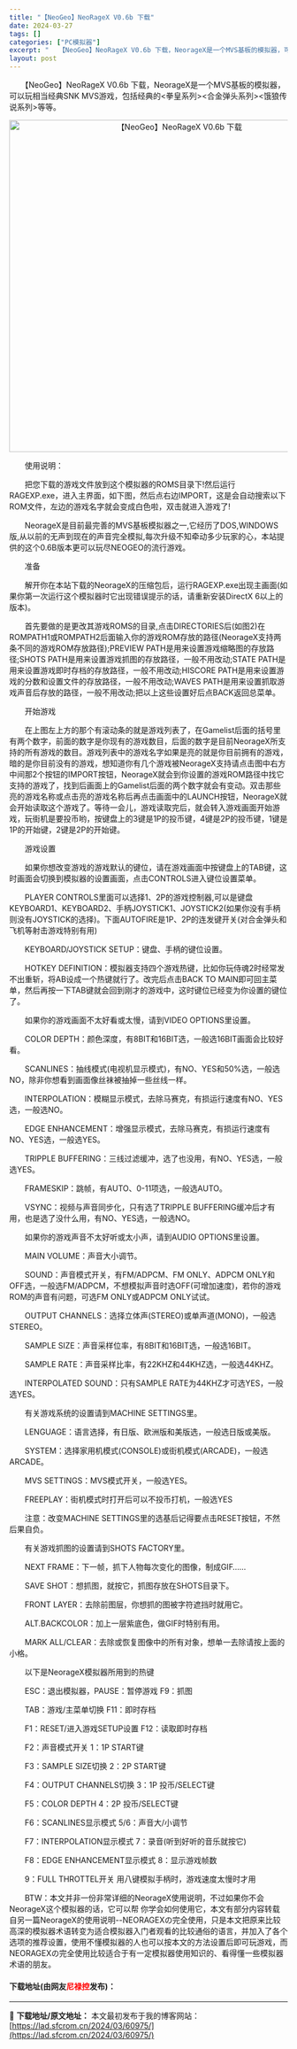 ```yaml
---
title: "【NeoGeo】NeoRageX V0.6b 下载"
date: 2024-03-27
tags: []
categories: ["PC模拟器"]
excerpt: "　　【NeoGeo】NeoRageX V0.6b 下载，NeorageX是一个MVS基板的模拟器，可以玩相当经典SNK MVS游戏，包括经典的&lt;拳皇系列&gt;&lt;合金弹头系列&gt;&lt;饿狼传说系列&gt;等等。 　　使用说明： 　　把您下载的游戏文件放到这个模拟器的ROMS目录下!&hellip;"
layout: post
---
```


 <p>　　【NeoGeo】NeoRageX V0.6b 下载，NeorageX是一个MVS基板的模拟器，可以玩相当经典SNK MVS游戏，包括经典的&lt;拳皇系列&gt;&lt;合金弹头系列&gt;&lt;饿狼传说系列&gt;等等。</p> <p align="center"><img align="" border="0" src="https://lad.sfcrom.cn/wp-content/uploads/2024/03/20240327_6604215ddf7bb.jpg" width="600" alt="【NeoGeo】NeoRageX V0.6b 下载" /></p> <p>　　使用说明：</p> <p>　　把您下载的游戏文件放到这个模拟器的ROMS目录下!然后运行RAGEXP.exe，进入主界面，如下图，然后点右边IMPORT，这是会自动搜索以下ROM文件，左边的游戏名字就会变成白色啦，双击就进入游戏了!</p> <p>　　NeorageX是目前最完善的MVS基板模拟器之一,它经历了DOS,WINDOWS版,从以前的无声到现在的声音完全模拟,每次升级不知牵动多少玩家的心，本站提供的这个0.6B版本更可以玩尽NEOGEO的流行游戏。</p> <p>　　准备</p> <p>　　解开你在本站下载的NeorageX的压缩包后，运行RAGEXP.exe出现主画面(如果你第一次运行这个模拟器时它出现错误提示的话，请重新安装DirectX 6以上的版本)。</p> <p>　　首先要做的是更改其游戏ROMS的目录,点击DIRECTORIES后(如图2)在ROMPATH1或ROMPATH2后面输入你的游戏ROM存放的路径(NeorageX支持两条不同的游戏ROM存放路径);PREVIEW PATH是用来设置游戏缩略图的存放路径;SHOTS PATH是用来设置游戏抓图的存放路径，一般不用改动;STATE PATH是用来设置游戏即时存档的存放路径，一般不用改动;HISCORE PATH是用来设置游戏的分数和设置文件的存放路径，一般不用改动;WAVES PATH是用来设置抓取游戏声音后存放的路径，一般不用改动;把以上这些设置好后点BACK返回总菜单。</p> <p>　　开始游戏</p> <p>　　在上图左上方的那个有滚动条的就是游戏列表了，在Gamelist后面的括号里有两个数字，前面的数字是你现有的游戏数目，后面的数字是目前NeorageX所支持的所有游戏的数目。游戏列表中的游戏名字如果是亮的就是你目前拥有的游戏，暗的是你目前没有的游戏，想知道你有几个游戏被NeorageX支持请点击图中右方中间那2个按钮的IMPORT按钮，NeorageX就会到你设置的游戏ROM路径中找它支持的游戏了，找到后画面上的Gamelist后面的两个数字就会有变动。双击那些亮的游戏名称或点击亮的游戏名称后再点击画面中的LAUNCH按钮，NeorageX就会开始读取这个游戏了。等待一会儿，游戏读取完后，就会转入游戏画面开始游戏，玩街机是要投币哟，按键盘上的3键是1P的投币键，4键是2P的投币键，1键是1P的开始键，2键是2P的开始键。</p> <p>　　游戏设置</p> <p>　　如果你想改变游戏的游戏默认的键位，请在游戏画面中按键盘上的TAB键，这时画面会切换到模拟器的设置画面，点击CONTROLS进入键位设置菜单。</p> <p>　　PLAYER CONTROLS里面可以选择1、2P的游戏控制器,可以是键盘KEYBOARD1、KEYBOARD2、手柄JOYSTICK1、JOYSTICK2(如果你没有手柄则没有JOYSTICK的选择)。下面AUTOFIRE是1P、2P的连发键开关(对合金弹头和飞机等射击游戏特别有用)</p> <p>　　KEYBOARD/JOYSTICK SETUP：键盘、手柄的键位设置。</p> <p>　　HOTKEY DEFINITION：模拟器支持四个游戏热键，比如你玩侍魂2时经常发不出重斩，将AB设成一个热键就行了。改完后点击BACK TO MAIN即可回主菜单，然后再按一下TAB键就会回到刚才的游戏中，这时键位已经变为你设置的键位了。</p> <p>　　如果你的游戏画面不太好看或太慢，请到VIDEO OPTIONS里设置。</p> <p>　　COLOR DEPTH：颜色深度，有8BIT和16BIT选，一般选16BIT画面会比较好看。</p> <p>　　SCANLINES：抽线模式(电视机显示模式)，有NO、YES和50%选，一般选NO，除非你想看到画面像丝袜被抽掉一些丝线一样。</p> <p>　　INTERPOLATION：模糊显示模式，去除马赛克，有损运行速度有NO、YES选，一般选NO。</p> <p>　　EDGE ENHANCEMENT：增强显示模式，去除马赛克，有损运行速度有NO、YES选，一般选YES。</p> <p>　　TRIPPLE BUFFERING：三线过滤缓冲，选了也没用，有NO、YES选，一般选YES。</p> <p>　　FRAMESKIP：跳帧，有AUTO、0-11项选，一般选AUTO。</p> <p>　　VSYNC：视频与声音同步化，只有选了TRIPPLE BUFFERING缓冲后才有用，也是选了没什么用，有NO、YES选，一般选NO。</p> <p>　　如果你的游戏声音不太好听或太小声，请到AUDIO OPTIONS里设置。</p> <p>　　MAIN VOLUME：声音大小调节。</p> <p>　　SOUND：声音模式开关，有FM/ADPCM、FM ONLY、ADPCM ONLY和OFF选，一般选FM/ADPCM，不想模拟声音时选OFF(可增加速度)，若你的游戏ROM的声音有问题，可选FM ONLY或ADPCM ONLY试试。</p> <p>　　OUTPUT CHANNELS：选择立体声(STEREO)或单声道(MONO)，一般选STEREO。</p> <p>　　SAMPLE SIZE：声音采样位率，有8BIT和16BIT选，一般选16BIT。</p> <p>　　SAMPLE RATE：声音采样比率，有22KHZ和44KHZ选，一般选44KHZ。</p> <p>　　INTERPOLATED SOUND：只有SAMPLE RATE为44KHZ才可选YES，一般选YES。</p> <p>　　有关游戏系统的设置请到MACHINE SETTINGS里。</p> <p>　　LENGUAGE：语言选择，有日版、欧洲版和美版选，一般选日版或美版。</p> <p>　　SYSTEM：选择家用机模式(CONSOLE)或街机模式(ARCADE)，一般选ARCADE。</p> <p>　　MVS SETTINGS：MVS模式开关，一般选YES。</p> <p>　　FREEPLAY：街机模式时打开后可以不投币打机，一般选YES</p> <p>　　注意：改变MACHINE SETTINGS里的选基后记得要点击RESET按钮，不然后果自负。</p> <p>　　有关游戏抓图的设置请到SHOTS FACTORY里。</p> <p>　　NEXT FRAME：下一帧，抓下人物每次变化的图像，制成GIF&hellip;&hellip;</p> <p>　　SAVE SHOT：想抓图，就按它，抓图存放在SHOTS目录下。</p> <p>　　FRONT LAYER：去除前图层，你想抓的图被字符遮挡时就用它。</p> <p>　　ALT.BACKCOLOR：加上一层紫底色，做GIF时特别有用。</p> <p>　　MARK ALL/CLEAR：去除或恢复图像中的所有对象，想单一去除请按上面的小格。</p> <p>　　以下是NeorageX模拟器所用到的热键</p> <p>　　ESC：退出模拟器，PAUSE：暂停游戏 F9：抓图</p> <p>　　TAB：游戏/主菜单切换 F11：即时存档</p> <p>　　F1：RESET/进入游戏SETUP设置 F12：读取即时存档</p> <p>　　F2：声音模式开关 1：1P START键</p> <p>　　F3：SAMPLE SIZE切换 2：2P START键</p> <p>　　F4：OUTPUT CHANNELS切换 3：1P 投币/SELECT键</p> <p>　　F5：COLOR DEPTH 4：2P 投币/SELECT键</p> <p>　　F6：SCANLINES显示模式 5/6：声音大/小调节</p> <p>　　F7：INTERPOLATION显示模式 7：录音(听到好听的音乐就按它)</p> <p>　　F8：EDGE ENHANCEMENT显示模式 8：显示游戏帧数</p> <p>　　9：FULL THROTTEL开关 用八键模拟手柄时，游戏速度太慢时才用</p> <p>　　BTW：本文并非一份非常详细的NeorageX使用说明，不过如果你不会NeorageX这个模拟器的话，它可以帮 你学会如何使用它，本文有部分内容转载自另一篇NeorageX的使用说明--NEORAGEXの完全使用，只是本文把原来比较高深的模拟器术语转变为适合模拟器入门者观看的比较通俗的语言，并加入了各个选项的推荐设置，使用不懂模拟器的人也可以按本文的方法设置后即可玩游戏，而NEORAGEXの完全使用比较适合于有一定模拟器使用知识的、看得懂一些模拟器术语的朋友。</p> <p><h4>下载地址(由网友<font color="red">尼禄控</font>发布)：</h4></p> 

---
📖 **下载地址/原文地址：** 本文最初发布于我的博客网站：[https://lad.sfcrom.cn/2024/03/60975/](https://lad.sfcrom.cn/2024/03/60975/)
